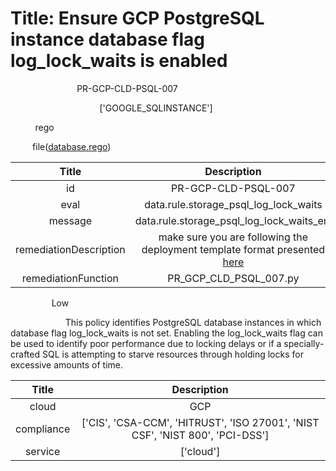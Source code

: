 



# Title: Ensure GCP PostgreSQL instance database flag log_lock_waits is enabled


***<font color="white">Master Test Id:</font>*** PR-GCP-CLD-PSQL-007

***<font color="white">Master Snapshot Id:</font>*** ['GOOGLE_SQLINSTANCE']

***<font color="white">type:</font>*** rego

***<font color="white">rule:</font>*** file([database.rego])  
  
  
  
  

|Title|Description|
| :---: | :---: |
|id|PR-GCP-CLD-PSQL-007|
|eval|data.rule.storage_psql_log_lock_waits|
|message|data.rule.storage_psql_log_lock_waits_err|
|remediationDescription|make sure you are following the deployment template format presented <a href='https://cloud.google.com/sql/docs/mysql/admin-api/rest/v1beta4/instances' target='_blank'>here</a>|
|remediationFunction|PR_GCP_CLD_PSQL_007.py|


***<font color="white">Severity:</font>*** Low

***<font color="white">Description:</font>*** This policy identifies PostgreSQL database instances in which database flag log_lock_waits is not set. Enabling the log_lock_waits flag can be used to identify poor performance due to locking delays or if a specially-crafted SQL is attempting to starve resources through holding locks for excessive amounts of time.  
  
  

|Title|Description|
| :---: | :---: |
|cloud|GCP|
|compliance|['CIS', 'CSA-CCM', 'HITRUST', 'ISO 27001', 'NIST CSF', 'NIST 800', 'PCI-DSS']|
|service|['cloud']|



[database.rego]: https://github.com/prancer-io/prancer-compliance-test/tree/master/google/cloud/database.rego
